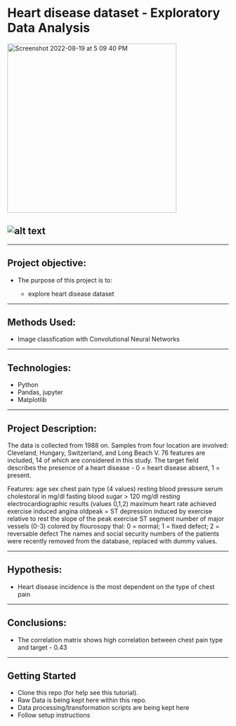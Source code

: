 # Heart disease dataset - Exploratory Data Analysis
<img width="385" alt="Screenshot 2022-08-19 at 5 09 40 PM" src="https://user-images.githubusercontent.com/58548292/185649886-f35e9ba5-095a-4419-8501-9233023ee140.png">

![alt text]()
-------------------------------------------------------------------------------------------------------------------------------------------------------
-------------------------------------------------------------------------------------------------------------------------------------------------------
## Project objective:

- The purpose of this project is to:

    - explore heart disease dataset

-------------------------------------------------------------------------------------------------------------------------------------------------------
## Methods Used:

- Image classfication with Convolutional Neural Networks

-------------------------------------------------------------------------------------------------------------------------------------------------------
## Technologies:

- Python
- Pandas, jupyter
- Matplotlib

-------------------------------------------------------------------------------------------------------------------------------------------------------
## Project Description:

The data is collected from 1988 on. Samples from four location are involved: Cleveland, Hungary, Switzerland, and Long Beach V. 76 features are included, 14 of which are considered in this study. The target field describes the presence of a heart disease - 0 = heart disease absent, 1 = present.

Features:
age
sex
chest pain type (4 values)
resting blood pressure
serum cholestoral in mg/dl
fasting blood sugar > 120 mg/dl
resting electrocardiographic results (values 0,1,2)
maximum heart rate achieved
exercise induced angina
oldpeak = ST depression induced by exercise relative to rest
the slope of the peak exercise ST segment
number of major vessels (0-3) colored by flourosopy
thal: 0 = normal; 1 = fixed defect; 2 = reversable defect
The names and social security numbers of the patients were recently removed from the database, replaced with dummy values.

-------------------------------------------------------------------------------------------------------------------------------------------------------
## Hypothesis:

- Heart disease incidence is the most dependent on the type of chest pain

-------------------------------------------------------------------------------------------------------------------------------------------------------
## Conclusions:

- The correlation matrix shows high correlation between chest pain type and target - 0.43

-------------------------------------------------------------------------------------------------------------------------------------------------------
## Getting Started

- Clone this repo (for help see this tutorial).
- Raw Data is being kept here within this repo.
- Data processing/transformation scripts are being kept here
- Follow setup instructions
